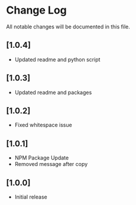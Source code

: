 # Change Log
All notable changes will be documented in this file.

## [1.0.4]
- Updated readme and python script

## [1.0.3]
- Updated readme and packages

## [1.0.2]
- Fixed whitespace issue

## [1.0.1]
- NPM Package Update
- Removed message after copy

## [1.0.0]
- Initial release